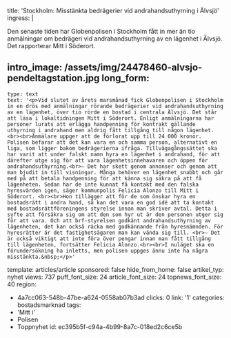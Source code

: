 title: 'Stockholm: Misstänkta bedrägerier vid andrahandsuthyrning i Älvsjö'
ingress: |
  <p>Den senaste tiden har Globenpolisen i Stockholm fått in mer än tio anmälningar om bedrägeri vid andrahandsuthyrning av en lägenhet i Älvsjö. Det rapporterar Mitt i Söderort.
  </p>
  
intro_image: /assets/img/24478460-alvsjo-pendeltagstation.jpg
long_form:
  -
    type: text
    text: '<p>Vid slutet av årets marsmånad fick Globenpolisen i Stockholm in en drös med anmälningar rörande bedrägerier vid andrahandsuthyrning av en lägenhet, över tio rörde en bostad i centrala Älvsjö. Det står att läsa i lokaltidningen Mitt i Söderort. Enligt anmälningarna har personer lurats att erlägga handpenning för kontrakt gällande uthyrning i andrahand men aldrig fått tillgång till någon lägenhet. <br><br>Anmälare uppger att de förlorat upp till 24 000 kronor. Polisen befarar att det kan vara en och samma person, alternativt en liga, som ligger bakom bedrägerierna ifråga. Tillvägagångssättet ska har varit att under falskt namn hyra en lägenhet i andrahand, för att därefter utge sig för att vara lägenhetsinnehavaren och öppen för andrahandsuthyrning.<br>– Det har skett genom annonser och genom att man bjudit in till visningar. Många behöver en lägenhet snabbt och går med på att betala handpenning för att känna sig säkra på att få lägenheten. Sedan har de inte kunnat få kontakt med den falska hyresvärden igen, säger kommunpolis Felicia Alonzo till Mitt i Söderort. <br><br>Hon tillägger att för de som önskar hyra en bostadsrätt i andra hand, så kan det vara en god idé att ta kontakt med bostadsrättföreningens styrelse innan man skriver avtal. Detta i syfte att försäkra sig om att den som hyr ut är den personen utger sig för att vara. Och att brf-styrelsen godkänt andrahandsuthyrning av lägenheten, det kan också räcka med godkännande från hyresnämnden. För hyresrätter är det fastighetsägaren man kan vända sig till. <br>– Det är också viktigt att inte föra över pengar innan man fått tillgång till lägenheten, fortsätter Felicia Alonzo.<br><br>I nuläget ska en förundersökning ha inletts, men polisen uppges ännu inte ha några misstänkta.&nbsp;</p>'
template: articles/article
sponsored: false
hide_from_home: false
artikel_typ: nyhet
views: 737
puff_font_size: 24
article_font_size: 24
topnews_font_size: 40
region:
  - 4a7cc063-548b-47be-a624-0558ab07b3ad
clicks: 0
link: '1'
categories: bostadsmarknad
tags:
  - 'Mitt i'
  - Polisen
  - Toppnyhet
id: ec395b5f-c94a-4b99-8a7c-018ed2c6ce5b

